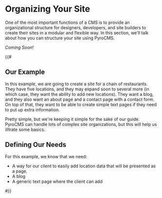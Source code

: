 # Organizing Your Site

One of the most important functions of a CMS is to provide an organizational structure for designers, developers, and site builders to create their sites in a modular and flexible way. In this section, we'll talk about how you can structure your site using PyroCMS.

</div>
<div class="doc_content">

_Coming Soon!_

{{# 
## Our Example

In this example, we are going to create a site for a chain of restaurants. They have five locations, and they may expand soon to several more (in which case, they want the ability to add new locations). They want a blog, and they also want an about page and a contact page with a contact form. On top of that, they want to be able to create simple text pages if they need to put up extra information.

Pretty simple, but we're keeping it simple for the sake of our guide. PyroCMS can handle lots of complex site organizations, but this will help us illtrate some basics.

## Defining Our Needs

For this example, we know that we need:

* A way for our client to easily add location data that will be presented as a page.
* A blog
* A generic text page where the client can add 

#}}